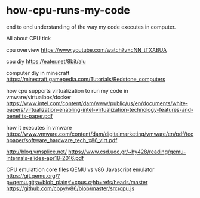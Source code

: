 # how-cpu-runs-my-code
end to end understanding of the way my code executes in computer.

All about CPU tick

cpu overview
https://www.youtube.com/watch?v=cNN_tTXABUA

cpu diy
https://eater.net/8bit/alu

computer diy in minecraft
https://minecraft.gamepedia.com/Tutorials/Redstone_computers

how cpu supports virtualization to run my code in vmware/virtualbox/docker
https://www.intel.com/content/dam/www/public/us/en/documents/white-papers/virtualization-enabling-intel-virtualization-technology-features-and-benefits-paper.pdf

how it executes in vmware
https://www.vmware.com/content/dam/digitalmarketing/vmware/en/pdf/techpaper/software_hardware_tech_x86_virt.pdf

http://blog.vmsplice.net/
https://www.csd.uoc.gr/~hy428/reading/qemu-internals-slides-apr18-2016.pdf

CPU emulattion core files QEMU vs v86 Javascript emulator
https://git.qemu.org/?p=qemu.git;a=blob_plain;f=cpus.c;hb=refs/heads/master
https://github.com/copy/v86/blob/master/src/cpu.js

